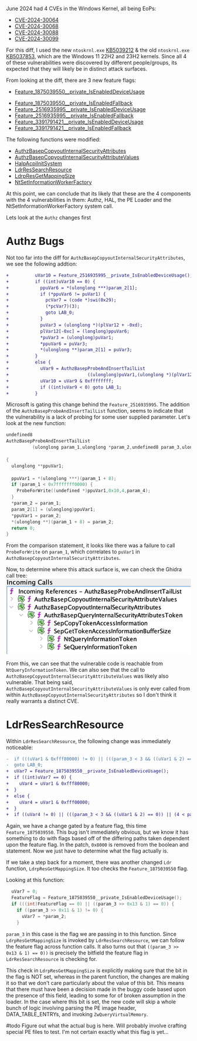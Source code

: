 June 2024 had 4 CVEs in the Windows Kernel, all being EoPs:
- [CVE-2024-30064](https://msrc.microsoft.com/update-guide/vulnerability/CVE-2024-30064)
- [CVE-2024-30068](https://msrc.microsoft.com/update-guide/vulnerability/CVE-2024-30068)
- [CVE-2024-30088](https://msrc.microsoft.com/update-guide/vulnerability/CVE-2024-30088)
- [CVE-2024-30099](https://msrc.microsoft.com/update-guide/vulnerability/CVE-2024-30099)

For this diff, I used the new `ntoskrnl.exe` [KB5039212](https://msdl.microsoft.com/download/symbols/ntoskrnl.exe/3F260E721047000/ntoskrnl.exe) & the old `ntoskrnl.exe` [KB5037853](https://msdl.microsoft.com/download/symbols/ntoskrnl.exe/CE6B5AD21047000/ntoskrnl.exe), which are the Windows 11 22H2 and 23H2 kernels. Since all 4 of these vulnerabilities were discovered by different people/groups, its expected that they will likely be in distinct attack surfaces.


From looking at the diff, there are 3 new feature flags:
-  [Feature_1875039550__private_IsEnabledDeviceUsage](#feature_1875039550__private_isenableddeviceusage)
* [Feature_1875039550__private_IsEnabledFallback](#feature_1875039550__private_isenabledfallback)
* [Feature_2516935995__private_IsEnabledDeviceUsage](#feature_2516935995__private_isenableddeviceusage)
* [Feature_2516935995__private_IsEnabledFallback](#feature_2516935995__private_isenabledfallback)
* [Feature_3391791421__private_IsEnabledDeviceUsage](#feature_3391791421__private_isenableddeviceusage)
* [Feature_3391791421__private_IsEnabledFallback](#feature_3391791421__private_isenabledfallback)


The following functions were modified:
* [AuthzBasepCopyoutInternalSecurityAttributes](#authzbasepcopyoutinternalsecurityattributes)
* [AuthzBasepCopyoutInternalSecurityAttributeValues](#authzbasepcopyoutinternalsecurityattributevalues)
* [HalpAcpiInitSystem](#halpacpiinitsystem)
* [LdrResSearchResource](#ldrressearchresource)
* [LdrpResGetMappingSize](#ldrpresgetmappingsize)
* [NtSetInformationWorkerFactory](#ntsetinformationworkerfactory)

At this point, we can conclude that its likely that these are the 4 components with the 4 vulnerabilities in them: Authz, HAL, the PE Loader and the NtSetInformationWorkerFactory system call.

Lets look at the `Authz` changes first

# Authz Bugs

Not too far into the diff for `AuthzBasepCopyoutInternalSecurityAttributes`, we see the following addtion:
```diff
+          uVar10 = Feature_2516935995__private_IsEnabledDeviceUsage();
+          if ((int)uVar10 == 0) {
+            ppuVar6 = *(ulonglong ***)param_2[1];
+            if (*ppuVar6 != puVar1) {
+              pcVar7 = (code *)swi(0x29);
+              (*pcVar7)(3);
+              goto LAB_0;
+            }
+            puVar3 = (ulonglong *)(plVar12 + -0xd);
+            plVar12[-0xc] = (longlong)ppuVar6;
+            *puVar3 = (ulonglong)puVar1;
+            *ppuVar6 = puVar3;
+            *(ulonglong **)param_2[1] = puVar3;
+          }
+          else {
+            uVar9 = AuthzBasepProbeAndInsertTailList
+                              ((ulonglong)puVar1,(ulonglong *)(plVar12 + -0xd),_Size,param_4);
+            uVar10 = uVar9 & 0xffffffff;
+            if ((int)uVar9 < 0) goto LAB_1;
+          }
```

Microsoft is gating this change behind the `Feature_2516935995`. The addition of the `AuthzBasepProbeAndInsertTailList` function, seems to indicate that the vulnerability is a lack of probing for some user supplied parameter. Let's look at the new function:
```C
undefined8
AuthzBasepProbeAndInsertTailList
          (ulonglong param_1,ulonglong *param_2,undefined8 param_3,ulonglong param_4)

{
  ulonglong **ppuVar1;
  
  ppuVar1 = *(ulonglong ***)(param_1 + 8);
  if (param_1 < 0x7fffffff0000) {
    ProbeForWrite((undefined *)ppuVar1,0x10,4,param_4);
  }
  *param_2 = param_1;
  param_2[1] = (ulonglong)ppuVar1;
  *ppuVar1 = param_2;
  *(ulonglong **)(param_1 + 8) = param_2;
  return 0;
}
```

From the comparison statement, it looks like there was a failure to call `ProbeForWrite` on `param_1`, which correlates to `puVar1` in `AuthzBasepCopyoutInternalSecurityAttributes`.  

Now, to determine where this attack surface is, we can check the Ghidra call tree:
![](img/AuthzCallStack.png)

From this, we can see that the vulnerable code is reachable from `NtQueryInformationToken`. We can also see that the call to `AuthzBasepCopyoutInternalSecurityAttributeValues` was likely also vulnerable. That being said, `AuthzBasepCopyoutInternalSecurityAttributeValues` is only ever called from within `AuthzBasepCopyoutInternalSecurityAttributes` so I don't think it really warrants a distinct CVE.

# LdrResSearchResource

Within `LdrResSearchResource`, the following change was immediately noticeable:
```diff
-  if (((uVar1 & 0xfff80000) != 0) || (((param_3 < 3 && ((uVar1 & 2) == 0)) || (4 < param_3))))
-  goto LAB_0;
+  uVar7 = Feature_1875039550__private_IsEnabledDeviceUsage();
+  if ((int)uVar7 == 0) {
+    uVar4 = uVar1 & 0xfff80000;
+  }
+  else {
+    uVar4 = uVar1 & 0xfff00000;
+  }
+  if ((uVar4 != 0) || (((param_3 < 3 && ((uVar1 & 2) == 0)) || (4 < param_3)))) goto LAB_0;
```
Again, we have a change gated by a feature flag, this time `Feature_1875039550`. This bug isn't immediately obvious, but we know it has something to do with flags based off of the differing paths taken dependent upon the feature flag. In the patch, `0x8000` is removed from the boolean and statement. Now we just have to determine what the flag actually is. 

If we take a step back for a moment, there was another changed `Ldr` function, `LdrpResGetMappingSize`. It too checks the `Feature_1875039550` flag.

Looking at this function:
```C
  uVar7 = 0;
  FeatureFlag = Feature_1875039550__private_IsEnabledDeviceUsage();
  if (((int)FeatureFlag == 0) || ((param_3 >> 0x13 & 1) == 0)) {
    if ((param_3 >> 0x11 & 1) != 0) {
      uVar7 = *param_2;
    }
```

`param_3` in this case is the flag we are passing in to this function. Since `LdrpResGetMappingSize` is invoked by `LdrResSearchResource`, we can follow the feature flag across function calls. It also turns out that `((param_3 >> 0x13 & 1) == 0))` is precisely the bitfield  the feature flag in `LdrResSearchResource` is checking for. 


This check in `LdrpResGetMappingSize` is explicitly making sure that the bit in the flag is NOT set, whereas in the parent function, the changes are making it so that we don't care particularly about the value of this bit. This means that there must have been a decision made in the buggy code based upon the presence of this field, leading to some for of broken assumption in the loader. In the case where this bit is set, the new code will skip a whole bunch of logic involving parsing the PE image header, DATA_TABLE_ENTRYs, and invoking `ZwQueryVirtualMemory`.

#todo Figure out what the actual bug is here. Will probably involve crafting special PE files to test. I'm not certain exactly what this flag is yet...